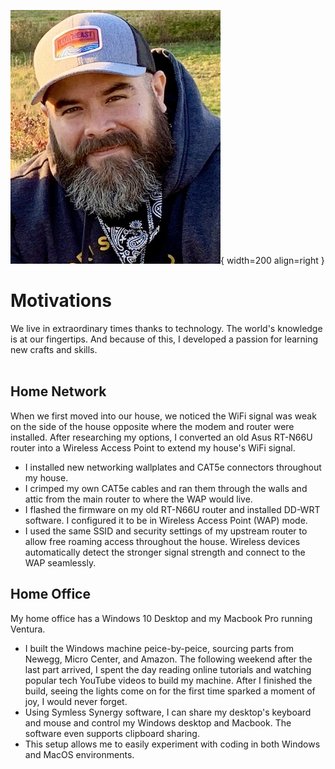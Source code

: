 ![Profile Pic Dark](./assets/images/profile-pic-2.jpg){ width=200 align=right }

# Motivations

We live in extraordinary times thanks to technology.  The world's knowledge is at our fingertips.  And because of this, I developed a passion for learning new crafts and skills.
<br>
<br>

## Home Network

When we first moved into our house, we noticed the WiFi signal was weak on the side of the house opposite where the modem and router were installed. After researching my options, I converted an old Asus RT-N66U router into a Wireless Access Point to extend my house's WiFi signal.

* I installed new networking wallplates and CAT5e connectors throughout my house.
* I crimped my own CAT5e cables and ran them through the walls and attic from the main router to where the WAP would live.
* I flashed the firmware on my old RT-N66U router and installed DD-WRT software.  I configured it to be in Wireless Access Point (WAP) mode.
* I used the same SSID and security settings of my upstream router to allow free roaming access throughout the house.  Wireless devices automatically detect the stronger signal strength and connect to the WAP seamlessly.

## Home Office

My home office has a Windows 10 Desktop and my Macbook Pro running Ventura.

* I built the Windows machine peice-by-peice, sourcing parts from Newegg, Micro Center, and Amazon.  The following weekend after the last part arrived, I spent the day reading online tutorials and watching popular tech YouTube videos to build my machine.  After I finished the build, seeing the lights come on for the first time sparked a moment of joy, I would never forget.
* Using Symless Synergy software, I can share my desktop's keyboard and mouse and control my Windows desktop and Macbook.  The software even supports clipboard sharing.
* This setup allows me to easily experiment with coding in both Windows and MacOS environments.  
